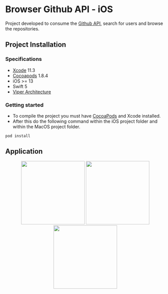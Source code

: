 # Browser Github API - iOS

Project developed to consume the [Github API](https://developer.github.com/), search for users and browse the repositories.

## Project Installation

### Specifications

- [Xcode](https://developer.apple.com/download/more/) 11.3
- [Cocoapods](https://cocoapods.org/) 1.8.4
- iOS >= 13
- Swift 5
- [Viper Architecture](https://medium.com/@smalam119/viper-design-pattern-for-ios-application-development-7a9703902af6)

### Getting started

* To compile the project you must have [CocoaPods](https://cocoapods.org/) and Xcode installed.
* After this do the following command within the iOS project folder and within the MacOS project folder.
  
```
pod install
```

## Application

<p align="center">
    <img src="https://i.imgur.com/EUVNTFP.png" width="200" max-height="50%"/>
    <img src="https://i.imgur.com/Jm7VDrT.png" width="200" max-width="50%"/>
    <img src="https://i.imgur.com/x1kIFPp.png" width="200" max-width="50%"/>
</p>
